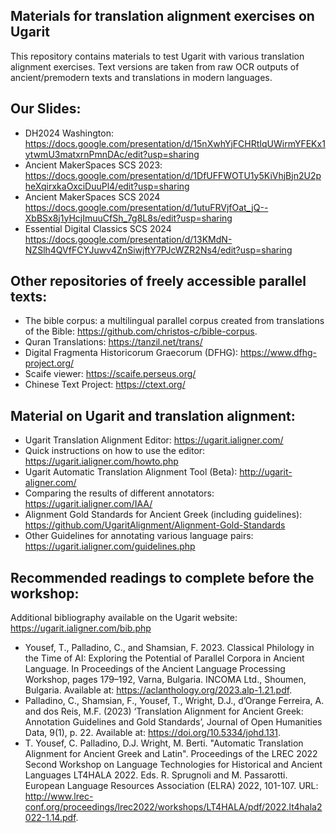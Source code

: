 ## Materials for translation alignment exercises on Ugarit 
This repository contains materials to test Ugarit with various translation alignment exercises. Text versions are taken from raw OCR outputs of ancient/premodern texts and translations in modern languages. 

## Our Slides: 
* DH2024 Washington: https://docs.google.com/presentation/d/15nXwhYjFCHRtIqUWirmYFEKx1ytwmU3matxrnPmnDAc/edit?usp=sharing 
* Ancient MakerSpaces SCS 2023: https://docs.google.com/presentation/d/1DfUFFWOTU1y5KiVhjBjn2U2pheXqirxkaOxciDuuPl4/edit?usp=sharing
* Ancient MakerSpaces SCS 2024 https://docs.google.com/presentation/d/1utuFRVjfOat_jQ--XbBSx8j1yHcjImuuCfSh_7g8L8s/edit?usp=sharing
* Essential Digital Classics SCS 2024 https://docs.google.com/presentation/d/13KMdN-NZSlh4QVfFCYJuwv4ZnSiwjftY7PJcWZR2Ns4/edit?usp=sharing 

## Other repositories of freely accessible parallel texts: 

* The bible corpus: a multilingual parallel corpus created from translations of the Bible: https://github.com/christos-c/bible-corpus.
* Quran Translations: https://tanzil.net/trans/
* Digital Fragmenta Historicorum Graecorum (DFHG): https://www.dfhg-project.org/
* Scaife viewer: https://scaife.perseus.org/
* Chinese Text Project: https://ctext.org/

## Material on Ugarit and translation alignment: 

* Ugarit Translation Alignment Editor: https://ugarit.ialigner.com/
* Quick instructions on how to use the editor: https://ugarit.ialigner.com/howto.php
* Ugarit Automatic Translation Alignment Tool (Beta): http://ugarit-aligner.com/
* Comparing the results of different annotators: https://ugarit.ialigner.com/IAA/ 
* Alignment Gold Standards for Ancient Greek (including guidelines): https://github.com/UgaritAlignment/Alignment-Gold-Standards
* Other Guidelines for annotating various language pairs: https://ugarit.ialigner.com/guidelines.php 

## Recommended readings to complete before the workshop: 
Additional bibliography available on the Ugarit website: https://ugarit.ialigner.com/bib.php   
* Yousef, T., Palladino, C., and Shamsian, F. 2023. Classical Philology in the Time of AI: Exploring the Potential of Parallel Corpora in Ancient Language. In Proceedings of the Ancient Language Processing Workshop, pages 179–192, Varna, Bulgaria. INCOMA Ltd., Shoumen, Bulgaria. Available at: https://aclanthology.org/2023.alp-1.21.pdf. 
* Palladino, C., Shamsian, F., Yousef, T., Wright, D.J., d’Orange Ferreira, A. and dos Reis, M.F. (2023) ‘Translation Alignment for Ancient Greek: Annotation Guidelines and Gold Standards’, Journal of Open Humanities Data, 9(1), p. 22. Available at: https://doi.org/10.5334/johd.131.  
* T. Yousef, C. Palladino, D.J. Wright, M. Berti. "Automatic Translation Alignment for Ancient Greek and Latin". Proceedings of the LREC 2022 Second Workshop on Language Technologies for Historical and Ancient Languages LT4HALA 2022. Eds. R. Sprugnoli and M. Passarotti. European Language Resources Association (ELRA) 2022, 101-107. URL: http://www.lrec-conf.org/proceedings/lrec2022/workshops/LT4HALA/pdf/2022.lt4hala2022-1.14.pdf.   



